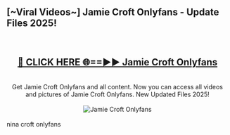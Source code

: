 <h2>[~Viral Videos~] Jamie Croft Onlyfans - Update Files 2025!</h2>
<br>
<div align="center">
<h2><a href="https://betterlinks.top/A2PfLJ" rel="nofollow">🔴 CLICK HERE 🌐==►► Jamie Croft Onlyfans</a></h2>
<br>
Get Jamie Croft Onlyfans and all content. Now you can access all videos and pictures of Jamie Croft Onlyfans. New Updated Files 2025!
<br>
<br>
<a href="https://betterlinks.top/A2PfLJ" rel="nofollow" data-target="animated-image.originalLink"><img src="https://i.ibb.co.com/WyWwxjT/player-gif2.gif" alt="Jamie Croft Onlyfans" style="max-width: 100%; display: inline-block;" data-target="animated-image.originalImage"></a>
</div>
<br>
nina croft onlyfans